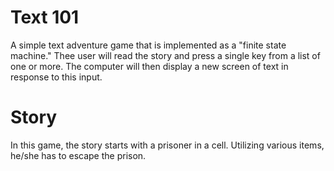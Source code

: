 # Text 101

A simple text adventure game that is implemented as a "finite state machine." Thee user will read the story and press a single key from a list of one or more. The computer will then display a new screen of text in response to this input.

# Story

In this game, the story starts with a prisoner in a cell. Utilizing various items, he/she has to escape the prison.
